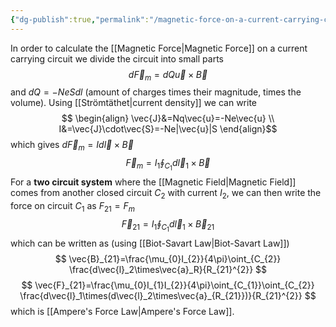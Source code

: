 ```yaml
---
{"dg-publish":true,"permalink":"/magnetic-force-on-a-current-carrying-circuit/","tags":["elektromagnetiskfältteori"]}
---
```


In order to calculate the [[Magnetic Force\|Magnetic Force]] on a current carrying circuit we divide the circuit into small parts 
$$
d\vec{F}_m=dQ\vec{u}\times\vec{B}
$$
and $dQ=-NeSdl$ (amount of charges times their magnitude, times the volume). Using [[Strömtäthet\|current density]] we can write 
$$
\begin{align}
\vec{J}&=Nq\vec{u}=-Ne\vec{u} \\
I&=\vec{J}\cdot\vec{S}=-Ne|\vec{u}|S
\end{align}$$
which gives $d\vec{F}_m=Id\vec{l}\times\vec{B}$
$$
\vec{F}_m=I_1 \oint_{C_1}d\vec{l}_1\times\vec{B}
$$
For a **two circuit system** where the [[Magnetic Field\|Magnetic Field]] comes from another closed circuit $C_2$ with current $I_2$, we can then write the force on circuit $C_{1}$ as $F_{21}=F_m$
$$
\vec{F}_{21}=I_{1} \oint_{C_{1}} d\vec{l}_1\times\vec{B}_{21}
$$
which can be written as (using [[Biot-Savart Law\|Biot-Savart Law]])
$$
\vec{B}_{21}=\frac{\mu_{0}I_{2}}{4\pi}\oint_{C_{2}} \frac{d\vec{l}_2\times\vec{a}_R}{R_{21}^{2}}
$$
$$
\vec{F}_{21}=\frac{\mu_{0}I_{1}I_{2}}{4\pi}\oint_{C_{1}}\oint_{C_{2}} \frac{d\vec{l}_1\times(d\vec{l}_2\times\vec{a}_{R_{21}})}{R_{21}^{2}}
$$
which is [[Ampere's Force Law\|Ampere's Force Law]].
